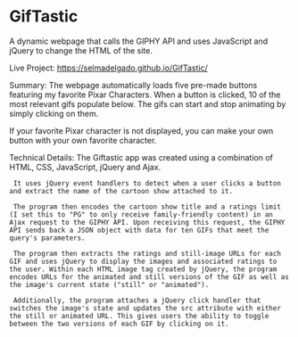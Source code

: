 # GifTastic
A dynamic webpage that calls the GIPHY API and uses JavaScript and jQuery to change the HTML of the site.

Live Project:
https://selmadelgado.github.io/GifTastic/

Summary:
The webpage  automatically loads five pre-made buttons featuring my favorite Pixar Characters. When a button is clicked, 10 of the most relevant gifs populate below.   The gifs can start and stop animating by simply clicking on them.

If your favorite Pixar character is not displayed, you can make your own button with your own favorite character.

Technical Details:
The Giftastic app was created using a combination of HTML, CSS, JavaScript, jQuery and Ajax. 

     It uses jQuery event handlers to detect when a user clicks a button and extract the name of the cartoon show attached to it. 

     The program then encodes the cartoon show title and a ratings limit (I set this to "PG" to only receive family-friendly content) in an Ajax request to the GIPHY API. Upon receiving this request, the GIPHY API sends back a JSON object with data for ten GIFs that meet the query's parameters. 

     The program then extracts the ratings and still-image URLs for each GIF and uses jQuery to display the images and associated ratings to the user. Within each HTML image tag created by jQuery, the program encodes URLs for the animated and still versions of the GIF as well as the image's current state ("still" or "animated"). 

     Additionally, the program attaches a jQuery click handler that switches the image's state and updates the src attribute with either the still or animated URL. This gives users the ability to toggle between the two versions of each GIF by clicking on it.
